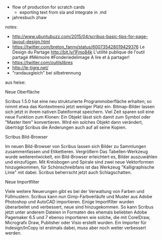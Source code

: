 - flow of production for scratch cards
  - exporting text from sla and integrate in .md
- jahresbuch zhaw

notes:
- http://www.ubuntubuzz.com/2015/04/scribus-basic-tips-for-page-layout-design.html
- https://twitter.com/breton_fanny/status/600735428019429376 Le Design du Partage http://bit.ly/1Fmo84k  L'utilité publique de l'outil partagé #Mémoire #Fonderiedelimage A lire et à partager!
- https://twitter.com/outilslibres
- http://le-tigre.net/
- "randausgleich" bei silbetrennung

aus heise:

Neue Oberfläche

Scribus 1.5.0 hat eine neu strukturierte Programmoberfläche erhalten; so nimmt etwa das Kontextmenü jetzt weniger Platz ein. Bitmap-Bilder lassen sich jetzt in ihrem nativen Dateiformat speichern. Viel Zeit sparen soll eine neue Funktion zum Klonen: Ein Objekt lässt sich damit zum Symbol oder "Master Item" konvertieren. Wird ein solches Objekt dann verändert, überträgt Scribus die Änderungen auch auf all seine Kopien.

Scribus Bild-Browser

Im neuen Bild-Browser von Scribus lassen sich Bilder zu Sammlungen zusammenfassen und Etikettieren.  Vergrößern Das Tabellen-Werkzeug wurde weiterentwickelt, ein Bild-Browser erleichtert es, Bilder auszuwählen und einzufügen. Mit Kreisbogen und Spirale sind zwei neue Vektorformen hinzugekommen, für Schönschreibfans ist das Werkzeug "Kalligraphische Linie" mit dabei. Scribus beherrscht jetzt auch Schlagschatten.

Neue Importfilter

Viele weitere Neuerungen gibt es bei der Verwaltung von Farben und Füllmustern. Scribus kann nun Gimp-Farbverläufe und Muster aus Adobe Photoshop und AutoCAD importieren. Einige Importfilter wurden überarbeitet und verbessert, neue sind hinzugekommen. So kann Scribus jetzt unter anderem Dateien in Formaten des ehemals beliebten Adobe Pagemaker 6.5 und 7 ebenso importieren wie solche, die mit CorelDraw, Micrografx Draw, Publisher oder Visio erstellt wurden. Ein Importer für Indesign/InCopy ist erstmals dabei, muss aber noch weiter verbessert werden.
